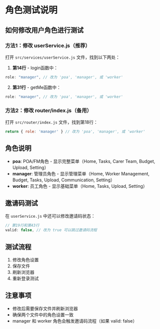 # 角色测试说明

## 如何修改用户角色进行测试

### 方法1：修改 userService.js（推荐）
打开 `src/services/userService.js` 文件，找到以下两处：

1. **第14行** - login函数中：
```javascript
role: "manager", // 改为 'poa', 'manager', 或 'worker'
```

2. **第31行** - getMe函数中：
```javascript
role: "manager", // 改为 'poa', 'manager', 或 'worker'
```

### 方法2：修改 router/index.js（备用）
打开 `src/router/index.js` 文件，找到第18行：
```javascript
return { role: 'manager' } // 改为 'poa', 'manager', 或 'worker'
```

## 角色说明

- **poa**: POA/FM角色 - 显示完整菜单（Home, Tasks, Carer Team, Budget, Upload, Setting）
- **manager**: 管理员角色 - 显示管理菜单（Home, Worker Management, Budget, Tasks, Upload, Communication, Setting）
- **worker**: 员工角色 - 显示基础菜单（Home, Tasks, Upload, Setting）

## 邀请码测试

在 `userService.js` 中还可以修改邀请码状态：
```javascript
// 第19行和第43行
valid: false, // 改为 true 可以跳过邀请码流程
```

## 测试流程

1. 修改角色设置
2. 保存文件
3. 刷新浏览器
4. 重新登录测试

## 注意事项

- 修改后需要保存文件并刷新浏览器
- 确保两个文件中的角色设置一致
- manager 和 worker 角色会触发邀请码流程（如果 valid: false）
